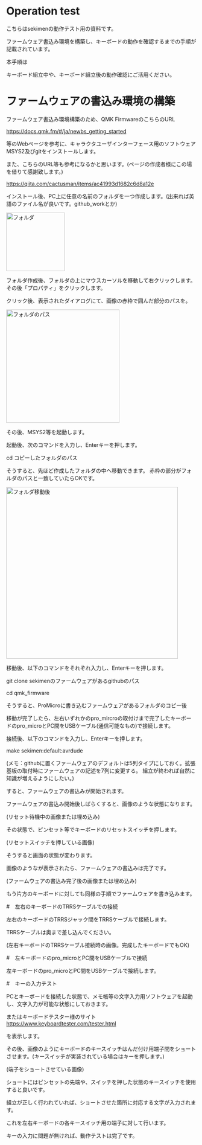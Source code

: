# Operation test
こちらはsekimenの動作テスト用の資料です。

ファームウェア書込み環境を構築し、キーボードの動作を確認するまでの手順が記載されています。

本手順は

キーボード組立中や、キーボード組立後の動作確認にご活用ください。

# ファームウェアの書込み環境の構築

ファームウェア書込み環境構築のため、QMK FirmwareのこちらのURL

https://docs.qmk.fm/#/ja/newbs_getting_started

等のWebページを参考に、キャラクタユーザインターフェース用のソフトウェアMSYS2及びgitをインストールします。

また、こちらのURL等も参考になるかと思います。(ページの作成者様にこの場を借りて感謝致します。)

https://qiita.com/cactusman/items/ac41993d1682c6d8a12e

インストール後、PC上に任意の名前のフォルダを一つ作成します。(出来れば英語のファイル名が良いです。github_workとか)

<img width="155" alt="フォルダ" src="https://user-images.githubusercontent.com/54104281/88303108-94214c80-cd41-11ea-957e-8696f901dc56.png">

フォルダ作成後、フォルダの上にマウスカーソルを移動して右クリックします。その後「プロパティ」をクリックします。

クリック後、表示されたダイアログにて、画像の赤枠で囲んだ部分のパスを。

<img width="300" alt="フォルダのパス" src="https://user-images.githubusercontent.com/54104281/88304171-e3b44800-cd42-11ea-993a-4b857d0bba86.png">

その後、MSYS2等を起動します。

起動後、次のコマンドを入力し、Enterキーを押します。

cd コピーしたフォルダのパス

そうすると、先ほど作成したフォルダの中へ移動できます。
赤枠の部分がフォルダのパスと一致していたらOKです。

<img width="455" alt="フォルダ移動後" src="https://user-images.githubusercontent.com/54104281/88305963-18c19a00-cd45-11ea-8134-c1be2137aa82.png">

移動後、以下のコマンドをそれぞれ入力し、Enterキーを押します。

git clone sekimenのファームウェアがあるgithubのパス

cd qmk_firmware

そうすると、ProMicroに書き込むファームウェアがあるフォルダのコピー後

移動が完了したら、左右いずれかのpro_mircroの取付けまで完了したキーボードのpro_microとPC間をUSBケーブル(通信可能なもの)で接続します。

接続後、以下のコマンドを入力し、Enterキーを押します。

make sekimen:default:avrdude

(メモ：githubに置くファームウェアのデフォルトは5列タイプにしておく。拡張基板の取付時にファームウェアの記述を7列に変更する。
 組立が終われば自然に知識が増えるようにしたい。)

すると、ファームウェアの書込みが開始されます。

ファームウェアの書込み開始後しばらくすると、画像のような状態になります。

(リセット待機中の画像または埋め込み)

その状態で、ピンセット等でキーボードのリセットスイッチを押します。

(リセットスイッチを押している画像)

そうすると画面の状態が変わります。

画像のようなが表示されたら、ファームウェアの書込みは完了です。

(ファームウェアの書込み完了後の画像または埋め込み)

もう片方のキーボードに対しても同様の手順でファームウェアを書き込みます。

#　左右のキーボードのTRRSケーブルでの接続

左右のキーボードのTRRSジャック間をTRRSケーブルで接続します。

TRRSケーブルは奥まで差し込んでください。

(左右キーボードのTRRSケーブル接続時の画像。完成したキーボードでもOK)

#　左キーボードのpro_microとPC間をUSBケーブルで接続

左キーボードのpro_microとPC間をUSBケーブルで接続します。

#　キーの入力テスト

PCとキーボードを接続した状態で、メモ帳等の文字入力用ソフトウェアを起動し、文字入力が可能な状態にしておきます。

またはキーボードテスター様のサイト
https://www.keyboardtester.com/tester.html

を表示します。

その後、画像のようにキーボードのキースイッチはんだ付け用端子間をショートさせます。(キースイッチが実装されている場合はキーを押します。)

(端子をショートさせている画像)

ショートにはピンセットの先端や、スイッチを押した状態のキースイッチを使用すると良いです。

組立が正しく行われていれば、ショートさせた箇所に対応する文字が入力されます。

これを左右キーボードの各キースイッチ用の端子に対して行います。

キーの入力に問題が無ければ、動作テストは完了です。

